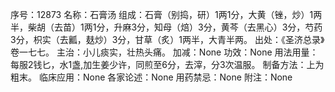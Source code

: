 序号：12873
名称：石膏汤
组成：石膏（别捣，研）1两1分，大黄（锉，炒）1两半，柴胡（去苗）1两1分，升麻3分，知母（焙）3分，黄芩（去黑心）3分，芍药3分，枳实（去瓤，麸炒）3分，甘草（炙）1两半，大青半两。
出处：《圣济总录》卷一七七。
主治：小儿痰实，壮热头痛。
加减：None
功效：None
用法用量：每服2钱匕，水1盏,加生姜少许，同煎至6分，去滓，分3次温服。
制备方法：上为粗末。
临床应用：None
各家论述：None
用药禁忌：None
附注：None
